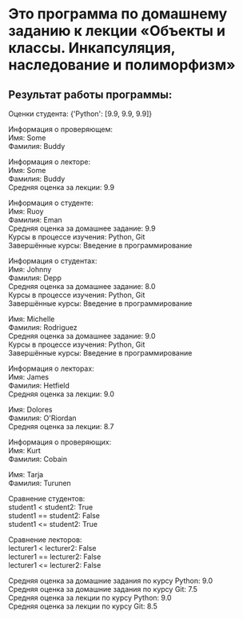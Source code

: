 # Это программа по домашнему заданию к лекции «Объекты и классы. Инкапсуляция, наследование и полиморфизм»

## Результат работы программы:

Оценки студента:
{'Python': [9.9, 9.9, 9.9]}

Информация о проверяющем:  
Имя: Some  
Фамилия: Buddy  

Информация о лекторе:  
Имя: Some  
Фамилия: Buddy  
Средняя оценка за лекции: 9.9  

Информация о студенте:  
Имя: Ruoy  
Фамилия: Eman  
Средняя оценка за домашнее задание: 9.9  
Курсы в процессе изучения: Python, Git  
Завершённые курсы: Введение в программирование  

Информация о студентах:  
Имя: Johnny  
Фамилия: Depp  
Средняя оценка за домашнее задание: 8.0  
Курсы в процессе изучения: Python, Git  
Завершённые курсы: Введение в программирование  

Имя: Michelle  
Фамилия: Rodriguez  
Средняя оценка за домашнее задание: 9.0  
Курсы в процессе изучения: Python, Git  
Завершённые курсы: Введение в программирование  

Информация о лекторах:  
Имя: James  
Фамилия: Hetfield  
Средняя оценка за лекции: 9.0  

Имя: Dolores  
Фамилия: O'Riordan  
Средняя оценка за лекции: 8.7  

Информация о проверяющих:  
Имя: Kurt  
Фамилия: Cobain  

Имя: Tarja  
Фамилия: Turunen  

Сравнение студентов:  
student1 < student2: True  
student1 == student2: False  
student1 <= student2: True  

Сравнение лекторов:  
lecturer1 < lecturer2: False  
lecturer1 == lecturer2: False  
lecturer1 <= lecturer2: False  

Средняя оценка за домашние задания по курсу Python: 9.0  
Средняя оценка за домашние задания по курсу Git: 7.5  
Средняя оценка за лекции по курсу Python: 9.0  
Средняя оценка за лекции по курсу Git: 8.5  
